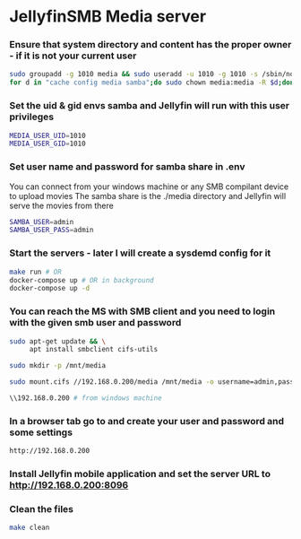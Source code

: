 # JellyfinSMB Media server

### Ensure that system directory and content has the proper owner - if it is not your current user
```sh
sudo groupadd -g 1010 media && sudo useradd -u 1010 -g 1010 -s /sbin/nologin -m media
for d in "cache config media samba";do sudo chown media:media -R $d;done
```
### Set the uid & gid envs samba and Jellyfin will run with this user privileges
```sh
MEDIA_USER_UID=1010
MEDIA_USER_GID=1010
```
### Set user name and password for samba share in .env
You can connect from your windows machine or any SMB compilant device to upload movies
The samba share is the ./media directory and Jellyfin will serve the movies from there
```sh
SAMBA_USER=admin
SAMBA_USER_PASS=admin
```

### Start the servers - later I will create a sysdemd config for it
```sh
make run # OR
docker-compose up # OR in background
docker-compose up -d
```

### You can reach the MS with SMB client and you need to login with the given smb user and password
```sh
sudo apt-get update && \
     apt install smbclient cifs-utils

sudo mkdir -p /mnt/media

sudo mount.cifs //192.168.0.200/media /mnt/media -o username=admin,password=admin

\\192.168.0.200 # from windows machine
```

### In a browser tab go to and create your user and password and some settings
```sh
http://192.168.0.200
```

### Install Jellyfin mobile application and set the server URL to http://192.168.0.200:8096

### Clean the files
```sh
make clean
```
